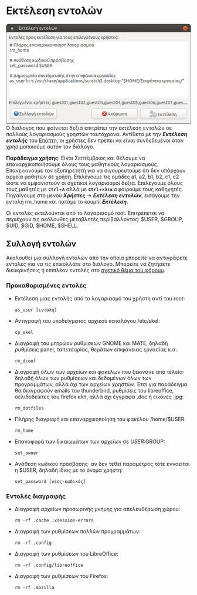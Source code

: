 # Εκτέλεση εντολών

[![](run-commands.png)](run-commands.png) Ο διάλογος  που φαίνεται δεξιά
επιτρέπει την εκτέλεση εντολών σε πολλούς λογαριασμούς χρηστών ταυτόχρονα.
Αντίθετα με την ***Εκτέλεση εντολής*** του [Επόπτη](../../epoptes/index.md), οι
χρήστες δεν πρέπει να είναι συνδεδεμένοι όταν χρησιμοποιούμε αυτόν τον διάλογο.

**Παράδειγμα χρήσης**: Είναι Σεπτέμβριος και θέλουμε να επαναρχικοποιήσουμε
όλους τους μαθητικούς λογαριασμούς. Επανεκκινούμε τον εξυπηρετητή για να
σιγουρευτούμε ότι δεν υπάρχουν αρχεία μαθητών σε χρήση. Επιλέγουμε τις ομάδες
a1, a2, b1, b2, c1, c2 ώστε να εμφανιστούν οι σχετικοί λογαριασμοί δεξιά.
Επιλέγουμε όλους τους μαθητές με **`Ctrl`**+**`A`** αλλά με
**`Ctrl`**+**`κλικ`** αφαιρούμε τους καθηγητές. Πηγαίνουμε στο μενού
***Χρήστες*** → ***Εκτέλεση εντολών***, εισάγουμε την εντολή rm_home και πατάμε
το κουμπί ***Εκτέλεση***.

Οι εντολές εκτελούνται από το λογαριασμό root. Επιτρέπεται να περιέχουν
τις ακόλουθες μεταβλητές περιβάλλοντος: $USER, $GROUP, $UID, $GID,
$HOME, $SHELL.

## Συλλογή εντολών

Ακολουθεί μια συλλογή εντολών από την οποία μπορείτε να αντιγράφετε
εντολές για να τις επικολλάτε στο διάλογο. Μπορείτε να ζητήσετε
διευκρινήσεις ή επιπλέον εντολές στο [σχετικό θέμα του
φόρουμ](https://alkisg.mysch.gr/steki/index.php?topic=8413.0).

### Προκαθορισμένες εντολές

  - Εκτέλεση μιας εντολής από το λογαριασμό του χρήστη αντί του root:

        as_user [εντολή]

  - Αντιγραφή του υποδείγματος αρχικού καταλόγου /etc/skel:

        cp_skel

  - Διαγραφή του μητρώου ρυθμίσεων GNOME και MATE, δηλαδή ρυθμίσεις panel,
    ταπετσαρίας, θεμάτων επιφάνειας εργασίας κ.α.:

        rm_dconf

  - Διαγραφή όλων των αρχείων και φακέλων που ξεκινάνε από τελεία· δηλαδή όλων
    των ρυθμίσεων και δεδομένων όλων των προγραμμάτων, αλλά όχι των αρχείων
    χρηστών. Έτσι για παράδειγμα θα διαγραφούν emails του thunderbird,
    ρυθμίσεις του libreoffice, σελιδοδείκτες του firefox κλπ, αλλά όχι έγγραφα
    .doc ή εικόνες .jpg:

        rm_dotfiles

  - Πλήρης διαγραφή και επαναρχικοποίηση του φακέλου /home/$USER:

        rm_home

  - Επαναφορά των δικαιωμάτων των αρχείων σε $USER:$GROUP:

        set_owner

  - Ανάθεση κωδικού πρόσβασης· αν δεν τεθεί παράμετρος τότε εννοείται η $USER,
    δηλαδή ίδιος με το όνομα χρήστη:

        set_password [νέος-κωδικός]

### Εντολές διαγραφής

  - Διαγραφή αρχείων προσωρινής μνήμης για απελευθέρωση χώρου:

        rm -rf .cache .xsession-errors

  - Διαγραφή των ρυθμίσεων πολλών προγραμμάτων:

        rm -rf .config

  - Διαγραφή των ρυθμίσεων του LibreOffice:

        rm -rf .config/libreoffice

  - Διαγραφή των ρυθμίσεων του Firefox:

        rm -rf .mozilla
